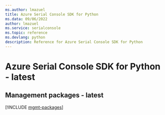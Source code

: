 ```yaml
---
ms.author: lmazuel
title: Azure Serial Console SDK for Python
ms.data: 09/06/2022
author: lmazuel
ms.service: serialconsole
ms.topic: reference
ms.devlang: python
description: Reference for Azure Serial Console SDK for Python
---
```

# Azure Serial Console SDK for Python - latest

## Management packages - latest
[!INCLUDE [mgmt-packages](serial-console-mgmt-index.md)]
